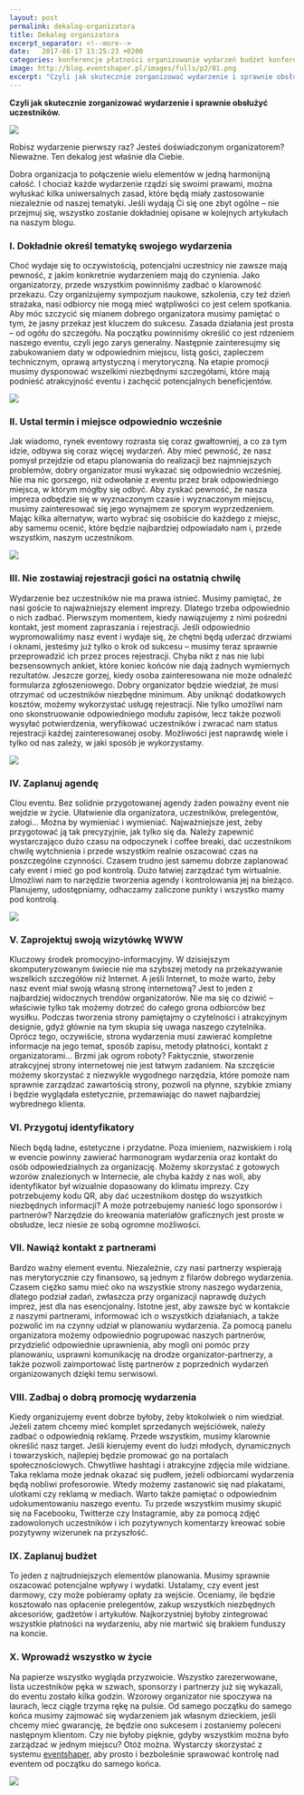 ```yaml
---
layout: post
permalink: dekalog-organizatora
title: Dekalog organizatora
excerpt_separator: <!--more-->
date:   2017-08-17 13:25:23 +0200
categories: konferencje płatności organizowanie wydarzeń budżet konferencji
image: http://blog.eventshaper.pl/images/fulls/p2/01.png
excerpt: "Czyli jak skutecznie zorganizować wydarzenie i sprawnie obsłużyć uczestników."
---
```


**Czyli jak skutecznie zorganizować wydarzenie i sprawnie obsłużyć uczestników.**

<img src="/images/fulls/p2/01.png" class="fit image">

<!--more-->

Robisz wydarzenie pierwszy raz? Jesteś doświadczonym organizatorem? Nieważne. Ten dekalog jest właśnie dla Ciebie.

Dobra organizacja to połączenie wielu elementów w jedną harmonijną całość. I chociaż każde wydarzenie rządzi się swoimi prawami, można wyłuskać kilka uniwersalnych zasad, które będą miały zastosowanie niezależnie od naszej tematyki. Jeśli wydają Ci się one zbyt ogólne – nie przejmuj się, wszystko zostanie dokładniej opisane w kolejnych artykułach na naszym blogu.

### I. Dokładnie określ tematykę swojego wydarzenia

Choć wydaje się to oczywistością, potencjalni uczestnicy nie zawsze mają pewność, z jakim konkretnie wydarzeniem mają do czynienia. Jako organizatorzy, przede wszystkim powinniśmy zadbać o klarowność przekazu. Czy organizujemy sympozjum naukowe, szkolenia, czy też dzień strażaka, nasi odbiorcy nie mogą mieć wątpliwości co jest celem spotkania. Aby móc szczycić się mianem dobrego organizatora musimy pamiętać o tym, że jasny przekaz jest kluczem do sukcesu. Zasada działania jest prosta – od ogółu do szczegółu. Na początku powinniśmy określić co jest rdzeniem naszego eventu, czyli jego zarys generalny. Następnie zainteresujmy się zabukowaniem daty w odpowiednim miejscu, listą gości, zapleczem technicznym, oprawą artystyczną i merytoryczną. Na etapie promocji musimy dysponować wszelkimi niezbędnymi szczegółami, które mają podnieść atrakcyjność eventu i zachęcić potencjalnych beneficjentów.

<img src="/images/fulls/p2/02.png" class="fit image">

### II. Ustal termin i miejsce odpowiednio wcześnie

Jak wiadomo, rynek eventowy rozrasta się coraz gwałtowniej, a co za tym idzie, odbywa się coraz więcej wydarzeń. Aby mieć pewność, że nasz pomysł przejdzie od etapu planowania do realizacji bez najmniejszych problemów, dobry organizator musi wykazać się odpowiednio wcześniej. Nie ma nic gorszego, niż odwołanie z eventu przez brak odpowiedniego miejsca, w którym mógłby się odbyć. Aby zyskać pewność, że nasza impreza odbędzie się w wyznaczonym czasie i wyznaczonym miejscu, musimy zainteresować się jego wynajmem ze sporym wyprzedzeniem. Mając kilka alternatyw, warto wybrać się osobiście do każdego z miejsc, aby samemu ocenić, które będzie najbardziej odpowiadało nam i, przede wszystkim, naszym uczestnikom.

 <img src="/images/fulls/p2/03.png" class="fit image">

### III. Nie zostawiaj rejestracji gości na ostatnią chwilę

Wydarzenie bez uczestników nie ma prawa istnieć. Musimy pamiętać, że nasi goście to najważniejszy element imprezy. Dlatego trzeba odpowiednio o nich zadbać. Pierwszym momentem, kiedy nawiązujemy z nimi pośredni kontakt, jest moment zapraszania i rejestracji. Jeśli odpowiednio wypromowaliśmy nasz event i wydaje się, że chętni będą uderzać drzwiami i oknami, jesteśmy już tylko o krok od sukcesu – musimy teraz sprawnie przeprowadzić ich przez proces rejestracji. Chyba nikt z nas nie lubi bezsensownych ankiet, które koniec końców nie dają żadnych wymiernych rezultatów. Jeszcze gorzej, kiedy osoba zainteresowana nie może odnaleźć formularza zgłoszeniowego. Dobry organizator będzie wiedział, że musi otrzymać od uczestników niezbędne minimum. Aby uniknąć dodatkowych kosztów, możemy wykorzystać usługę rejestracji. Nie tylko umożliwi nam ono skonstruowanie odpowiedniego modułu zapisów, lecz także pozwoli wysyłać potwierdzenia, weryfikować uczestników i zwracać nam status rejestracji każdej zainteresowanej osoby. Możliwości jest naprawdę wiele i tylko od nas zależy, w jaki sposób je wykorzystamy.

 <img src="/images/fulls/p2/04.png" class="fit image">

### IV. Zaplanuj agendę

Clou eventu. Bez solidnie przygotowanej agendy żaden poważny event nie wejdzie w życie. Ułatwienie dla organizatora, uczestników, prelegentów, załogi… Można by wymieniać i wymieniać. Najważniejsze jest, żeby przygotować ją tak precyzyjnie, jak tylko się da. Należy zapewnić wystarczająco dużo czasu na odpoczynek i coffee breaki, dać uczestnikom chwilę wytchnienia i przede wszystkim realnie oszacować czas na poszczególne czynności. Czasem trudno jest samemu dobrze zaplanować cały event i mieć go pod kontrolą. Dużo łatwiej zarządzać tym wirtualnie. Umożliwi nam to narzędzie tworzenia agendy i kontrolowania jej na bieżąco. Planujemy, udostępniamy, odhaczamy zaliczone punkty i  wszystko mamy pod kontrolą.

 <img src="/images/fulls/p2/05.png" class="fit image">

### V. Zaprojektuj swoją wizytówkę WWW

Kluczowy środek promocyjno-informacyjny. W dzisiejszym skomputeryzowanym świecie nie ma szybszej metody na przekazywanie wszelkich szczegółów niż Internet. A jeśli Internet, to może warto, żeby nasz event miał swoją własną stronę internetową? Jest to jeden z najbardziej widocznych trendów organizatorów. Nie ma się co dziwić – właściwie tylko tak możemy dotrzeć do całego grona odbiorców bez wysiłku. Podczas tworzenia strony pamiętajmy o czytelności i atrakcyjnym designie, gdyż głównie na tym skupia się uwaga naszego czytelnika. Oprócz tego, oczywiście, strona wydarzenia musi zawierać kompletne informacje na jego temat, sposób zapisu, metody płatności, kontakt z organizatorami… Brzmi jak ogrom roboty? Faktycznie, stworzenie atrakcyjnej strony internetowej nie jest łatwym zadaniem. Na szczęście możemy skorzystać z niezwykle wygodnego narzędzia, które pomoże nam sprawnie zarządzać zawartością strony, pozwoli na płynne, szybkie zmiany i będzie wyglądała estetycznie, przemawiając do nawet najbardziej wybrednego klienta.

### VI. Przygotuj identyfikatory

Niech będą ładne, estetyczne i przydatne. Poza imieniem, nazwiskiem i rolą w evencie powinny zawierać harmonogram wydarzenia oraz kontakt do osób odpowiedzialnych za organizację. Możemy skorzystać z gotowych wzorów znalezionych w Internecie, ale chyba każdy z nas woli, aby identyfikator był wizualnie dopasowany do klimatu imprezy. Czy potrzebujemy kodu QR, aby dać uczestnikom dostęp do wszystkich niezbędnych informacji? A może potrzebujemy nanieść logo sponsorów i partnerów? Narzędzie do kreowania materiałów graficznych jest proste w obsłudze, lecz niesie ze sobą ogromne możliwości.

### VII. Nawiąż kontakt z partnerami

Bardzo ważny element eventu. Niezależnie, czy nasi partnerzy wspierają nas merytorycznie czy finansowo, są jednym z filarów dobrego wydarzenia. Czasem ciężko samu mieć oko na wszystkie strony naszego wydarzenia, dlatego podział zadań, zwłaszcza przy organizacji naprawdę dużych imprez, jest dla nas esencjonalny. Istotne jest, aby zawsze być w kontakcie z naszymi partnerami, informować ich o wszystkich działaniach, a także pozwolić im na czynny udział w planowaniu wydarzenia. Za pomocą panelu organizatora możemy odpowiednio pogrupować naszych partnerów, przydzielić odpowiednie uprawnienia, aby mogli oni pomóc przy planowaniu, usprawni komunikację na drodze organizator-partnerzy, a także pozwoli zaimportować listę partnerów z poprzednich wydarzeń organizowanych dzięki temu serwisowi.

### VIII. Zadbaj o dobrą promocję wydarzenia

Kiedy organizujemy event dobrze byłoby, żeby ktokolwiek o nim wiedział. Jeżeli zatem chcemy mieć komplet sprzedanych wejściówek, należy zadbać o odpowiednią reklamę. Przede wszystkim, musimy klarownie określić nasz target. Jeśli kierujemy event do ludzi młodych, dynamicznych i towarzyskich, najlepiej będzie promować go na portalach społecznościowych. Chwytliwe hashtagi i atrakcyjne zdjęcia mile widziane. Taka reklama może jednak okazać się pudłem, jeżeli odbiorcami wydarzenia będą nobliwi profesorowie. Wtedy możemy zastanowić się nad plakatami, ulotkami czy reklamą w mediach. Warto także pamiętać o odpowiednim udokumentowaniu naszego eventu. Tu przede wszystkim musimy skupić się na Facebooku, Twitterze czy Instagramie, aby za pomocą zdjęć zadowolonych uczestników i ich pozytywnych komentarzy kreować sobie pozytywny wizerunek na przyszłość.

### IX. Zaplanuj budżet

To jeden z najtrudniejszych elementów planowania. Musimy sprawnie oszacować potencjalne wpływy i  wydatki. Ustalamy, czy event jest darmowy, czy może pobieramy opłaty za wejście. Oceniamy, ile będzie kosztowało nas opłacenie prelegentów, zakup wszystkich niezbędnych akcesoriów, gadżetów i artykułów. Najkorzystniej byłoby zintegrować wszystkie płatności na wydarzeniu, aby nie martwić się brakiem funduszy na koncie.

### X. Wprowadź wszystko w życie

Na papierze wszystko wygląda przyzwoicie. Wszystko zarezerwowane, lista uczestników pęka w szwach, sponsorzy i partnerzy już się wykazali, do eventu zostało kilka godzin. Wzorowy organizator nie spoczywa na laurach, lecz ciągle trzyma rękę na pulsie. Od samego początku do samego końca musimy zajmować się wydarzeniem jak własnym dzieckiem, jeśli chcemy mieć gwarancję, że będzie ono sukcesem i zostaniemy poleceni następnym klientom. Czy nie byłoby pięknie, gdyby wszystkim można było zarządzać w jednym miejscu? Otóż można. Wystarczy skorzystać z systemu [eventshaper](https://eventshaper.pl?utm_source=eventshaper-blog&utm_medium=referral&utm_campaign=blog&utm_term=article2), aby prosto i bezboleśnie sprawować kontrolę nad eventem od początku do samego końca.

 <img src="/images/fulls/p2/06.png" class="fit image">
 